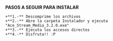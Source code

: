 **PASOS A SEGUIR PARA INSTALAR**

	+**1.-** Descomprime los archivos
	+**2.-** Abre la carpeta Instalador y ejecuta "Ace_Stream_Media_3.2.0.exe"
	+**3.-** Ejecuta los accesos directos
	+**4.-** Disfruta!! :P
